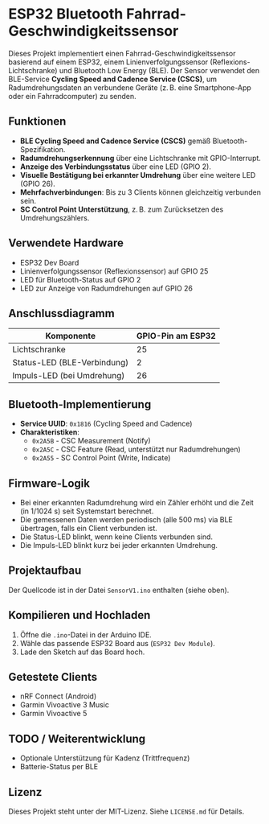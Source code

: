 # ESP32 Bluetooth Fahrrad-Geschwindigkeitssensor

Dieses Projekt implementiert einen Fahrrad-Geschwindigkeitssensor basierend auf einem ESP32, einem Linienverfolgungssensor (Reflexions-Lichtschranke) und Bluetooth Low Energy (BLE). Der Sensor verwendet den BLE-Service **Cycling Speed and Cadence Service (CSCS)**, um Radumdrehungsdaten an verbundene Geräte (z. B. eine Smartphone-App oder ein Fahrradcomputer) zu senden.

## Funktionen

- **BLE Cycling Speed and Cadence Service (CSCS)** gemäß Bluetooth-Spezifikation.
- **Radumdrehungserkennung** über eine Lichtschranke mit GPIO-Interrupt.
- **Anzeige des Verbindungsstatus** über eine LED (GPIO 2).
- **Visuelle Bestätigung bei erkannter Umdrehung** über eine weitere LED (GPIO 26).
- **Mehrfachverbindungen**: Bis zu 3 Clients können gleichzeitig verbunden sein.
- **SC Control Point Unterstützung**, z. B. zum Zurücksetzen des Umdrehungszählers.

## Verwendete Hardware

- ESP32 Dev Board
- Linienverfolgungssensor (Reflexionssensor) auf GPIO 25
- LED für Bluetooth-Status auf GPIO 2
- LED zur Anzeige von Radumdrehungen auf GPIO 26

## Anschlussdiagramm

| Komponente               | GPIO-Pin am ESP32 |
|--------------------------|-------------------|
| Lichtschranke            | 25                |
| Status-LED (BLE-Verbindung) | 2             |
| Impuls-LED (bei Umdrehung)  | 26            |

## Bluetooth-Implementierung

- **Service UUID**: `0x1816` (Cycling Speed and Cadence)
- **Charakteristiken**:
  - `0x2A5B` - CSC Measurement (Notify)
  - `0x2A5C` - CSC Feature (Read, unterstützt nur Radumdrehungen)
  - `0x2A55` - SC Control Point (Write, Indicate)

## Firmware-Logik

- Bei einer erkannten Radumdrehung wird ein Zähler erhöht und die Zeit (in 1/1024 s) seit Systemstart berechnet.
- Die gemessenen Daten werden periodisch (alle 500 ms) via BLE übertragen, falls ein Client verbunden ist.
- Die Status-LED blinkt, wenn keine Clients verbunden sind.
- Die Impuls-LED blinkt kurz bei jeder erkannten Umdrehung.

## Projektaufbau

Der Quellcode ist in der Datei `SensorV1.ino` enthalten (siehe oben).

## Kompilieren und Hochladen

1. Öffne die `.ino`-Datei in der Arduino IDE.
2. Wähle das passende ESP32 Board aus (`ESP32 Dev Module`).
3. Lade den Sketch auf das Board hoch.

## Getestete Clients

- nRF Connect (Android)
- Garmin Vivoactive 3 Music
- Garmin Vivoactive 5

## TODO / Weiterentwicklung

- Optionale Unterstützung für Kadenz (Trittfrequenz)
- Batterie-Status per BLE

## Lizenz

Dieses Projekt steht unter der MIT-Lizenz. Siehe `LICENSE.md` für Details.
